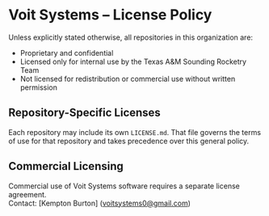 # Voit Systems – License Policy

Unless explicitly stated otherwise, all repositories in this organization are:
- Proprietary and confidential
- Licensed only for internal use by the Texas A&M Sounding Rocketry Team
- Not licensed for redistribution or commercial use without written permission

## Repository-Specific Licenses
Each repository may include its own `LICENSE.md`. That file governs the terms of use for that repository and takes precedence over this general policy.

## Commercial Licensing
Commercial use of Voit Systems software requires a separate license agreement.  
Contact: [Kempton Burton] (<voitsystems0@gmail.com>)
